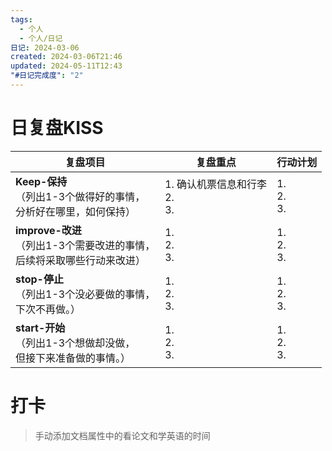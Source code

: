 ```yaml
---
tags:
  - 个人
  - 个人/日记
日记: 2024-03-06
created: 2024-03-06T21:46
updated: 2024-05-11T12:43
"#日记完成度": "2"
---
```



# 日复盘KISS
| **复盘项目**                                             | **复盘重点**                   | **行动计划**          |
| ---------------------------------------------------- | -------------------------- | ----------------- |
| **Keep-保持**<br>（列出1-3个做得好的事情，<br>   分析好在哪里，如何保持）     | 1.  确认机票信息和行李<br>2. <br>3. | 1.  <br>2. <br>3. |
| **improve-改进**<br>（列出1-3个需要改进的事情，<br>  后续将采取哪些行动来改进） | 1.  <br>2. <br>3.          | 1.  <br>2. <br>3. |
| **stop-停止**<br>（列出1-3个没必要做的事情，<br>下次不再做。）            | 1.  <br>2. <br>3.          | 1.  <br>2. <br>3. |
| **start-开始**<br>（列出1-3个想做却没做，<br>但接下来准备做的事情。）        | 1.  <br>2. <br>3.          | 1.  <br>2. <br>3. |


# 打卡
> 手动添加文档属性中的看论文和学英语的时间


